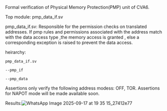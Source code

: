 Formal verification of Physical Memory Protection(PMP) unit of CVA6.

Top module: pmp_data_if.sv

pmp_data_if.sv: Responsible for the permission checks on translated addresses. 
                If pmp rules and permissions associated with the address match with the data access type ,the memory access is granted , else a corresponding exception is raised to prevent the data access.

heirarchy:

    pmp_data_if.sv
  
    --pmp_if
  
    --pmp_data

Assertions only verify the following address modess: OFF, TOR. Assertions for NAPOT mode will be made available soon. 

Results:![WhatsApp Image 2025-09-17 at 19 35 15_27412e77](https://github.com/user-attachments/assets/f0f2662e-5bac-4b73-806c-90a18b47e0c9)


